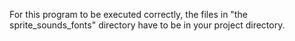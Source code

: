 For this program to be executed correctly, the files in "the sprite_sounds_fonts" directory have to be in your project directory.
